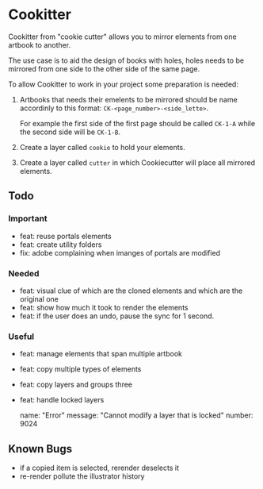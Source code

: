 # Cookitter

Cookitter from "cookie cutter" allows you to mirror elements from one artbook to another.

The use case is to aid the design of books with holes, holes needs to be mirrored from one side to the other side of the same page.

To allow Cookitter to work in your project some preparation is needed:

1. Artbooks that needs their emelents to be mirrored should be name accordinly to this format: `CK-<page_number>-<side_lette>`.

   For example the first side of the first page should be called `CK-1-A` while the second side will be `CK-1-B`.

2. Create a layer called `cookie` to hold your elements.

3. Create a layer called `cutter` in which Cookiecutter will place all mirrored elements.

## Todo

### Important

- feat: reuse portals elements
- feat: create utility folders
- fix: adobe complaining when imanges of portals are modified

### Needed

- feat: visual clue of which are the cloned elements and which are the original one
- feat: show how much it took to render the elements
- feat: if the user does an undo, pause the sync for 1 second.

### Useful

- feat: manage elements that span multiple artbook
- feat: copy multiple types of elements
- feat: copy layers and groups three
- feat: handle locked layers

  name: "Error"
  message: "Cannot modify a layer that is locked"
  number: 9024

## Known Bugs

- if a copied item is selected, rerender deselects it
- re-render pollute the illustrator history
